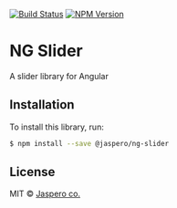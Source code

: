 [![Build Status](https://travis-ci.org/Jaspero/ng-slider.svg?branch=master)](https://travis-ci.org/jaspero/ng-slider)
[![NPM Version](https://img.shields.io/npm/v/@jaspero/ng-slider.svg)](https://www.npmjs.com/package/@jaspero/ng-slider)

# NG Slider
A slider library for Angular

## Installation

To install this library, run:

```bash
$ npm install --save @jaspero/ng-slider
```

## License

MIT © [Jaspero co.](mailto:info@jaspero.co)
